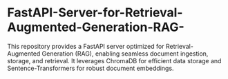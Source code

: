 # FastAPI-Server-for-Retrieval-Augmented-Generation-RAG-
This repository provides a FastAPI server optimized for Retrieval-Augmented Generation (RAG), enabling seamless document ingestion, storage, and retrieval. It leverages ChromaDB for efficient data storage and Sentence-Transformers for robust document embeddings.
